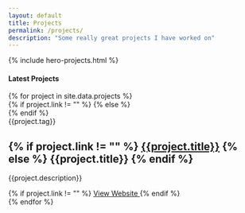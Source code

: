 ```yaml
---
layout: default
title: Projects
permalink: /projects/
description: "Some really great projects I have worked on"
---
```

{% include hero-projects.html %}
<div class="container">
	<div class="row">
		<div class="col col-12">
			<h4 class="lates-title">Latest Projects</h4>
		</div>
	</div>
</div>
<div class="container">
	<div class="row">
        {% for project in site.data.projects %}
            <!-- begin article loop -->
            <div class="article">
                <div class="container">
                    <div class="article__wrapper">
                    {% if project.link != "" %}
                        <a href="{{project.link}}" target="_blank" rel="noopener noreferrer" class="article__image" style="background-image: url({{project.image}})"></a>
                    {% else %}
                        <div class="article__image" style="background-image: url({{project.image}})"></div>
                    {% endif %}
                    <div class="article__content ">
                        <div class="article-tags">
                        <div class="article-tags__box">
                            <span class="article__tag">{{project.tag}}</span>
                        </div>
                        </div>
                        <h2 class="article__title">
                        {% if project.link != "" %}
                            <a href="/2021/06/01/virtual-drupal-nyc-meetup/" target="_blank" rel="noopener noreferrer">{{project.title}}</a>
                        {% else %}
                            {{project.title}}
                        {% endif %}
                        </h2>
                        <p class="article__excerpt">{{project.description}}</p>
                        <div class="article__footer">
                        {% if project.link != "" %}
                            <a href="{{project.link}}" class="read-more" target="_blank" rel="noopener noreferrer">View Website <i class="ion ion-ios-arrow-forward"></i></a>
                        {% endif %}
                        </div>
                    </div>
                    </div>
                </div>
            </div>
            <!-- end article -->
        {% endfor %}
    </div><!-- end Row -->
</div><!-- end Container -->